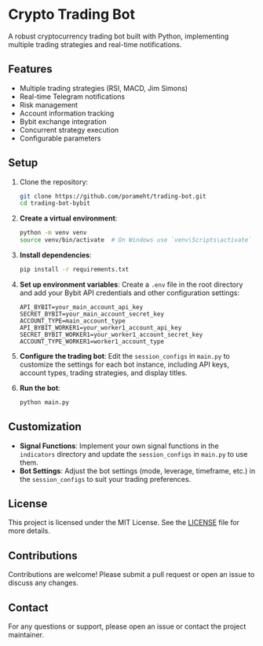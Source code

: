 # Crypto Trading Bot

A robust cryptocurrency trading bot built with Python, implementing multiple trading strategies and real-time notifications.

## Features

- Multiple trading strategies (RSI, MACD, Jim Simons)
- Real-time Telegram notifications
- Risk management
- Account information tracking
- Bybit exchange integration
- Concurrent strategy execution
- Configurable parameters

## Setup

1. Clone the repository:
   ```bash
   git clone https://github.com/porameht/trading-bot.git
   cd trading-bot-bybit
   ```

2. **Create a virtual environment**:
   ```bash
   python -m venv venv
   source venv/bin/activate  # On Windows use `venv\Scripts\activate`
   ```

3. **Install dependencies**:
   ```bash
   pip install -r requirements.txt
   ```

4. **Set up environment variables**:
   Create a `.env` file in the root directory and add your Bybit API credentials and other configuration settings:
   ```env
   API_BYBIT=your_main_account_api_key
   SECRET_BYBIT=your_main_account_secret_key
   ACCOUNT_TYPE=main_account_type
   API_BYBIT_WORKER1=your_worker1_account_api_key
   SECRET_BYBIT_WORKER1=your_worker1_account_secret_key
   ACCOUNT_TYPE_WORKER1=worker1_account_type
   ```

5. **Configure the trading bot**:
   Edit the `session_configs` in `main.py` to customize the settings for each bot instance, including API keys, account types, trading strategies, and display titles.

6. **Run the bot**:
   ```bash
   python main.py
   ```

## Customization

- **Signal Functions**: Implement your own signal functions in the `indicators` directory and update the `session_configs` in `main.py` to use them.
- **Bot Settings**: Adjust the bot settings (mode, leverage, timeframe, etc.) in the `session_configs` to suit your trading preferences.

## License

This project is licensed under the MIT License. See the [LICENSE](LICENSE) file for more details.

## Contributions

Contributions are welcome! Please submit a pull request or open an issue to discuss any changes.

## Contact

For any questions or support, please open an issue or contact the project maintainer.
